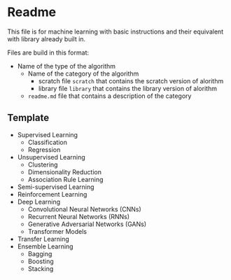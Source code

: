 # Readme

This file is for machine learning with basic instructions and their equivalent with library already built in.

Files are build in this format:

- Name of the type of the algorithm
  - Name of the category of the algorithm
    - scratch file `scratch` that contains the scratch version of alorithm
    - library file `library` that contains the library version of alorithm
  - `readme.md` file that contains a description of the category

## Template

- Supervised Learning
  - Classification
  - Regression
- Unsupervised Learning
  - Clustering
  - Dimensionality Reduction
  - Association Rule Learning
- Semi-supervised Learning
- Reinforcement Learning
- Deep Learning
  - Convolutional Neural Networks (CNNs)
  - Recurrent Neural Networks (RNNs)
  - Generative Adversarial Networks (GANs)
  - Transformer Models
- Transfer Learning
- Ensemble Learning
  - Bagging
  - Boosting
  - Stacking

<!-- >**Note**: some text [link](google.com) tex -->
